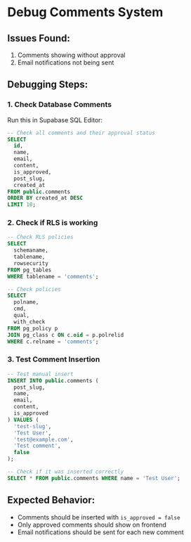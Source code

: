 # Debug Comments System

## Issues Found:
1. Comments showing without approval
2. Email notifications not being sent

## Debugging Steps:

### 1. Check Database Comments
Run this in Supabase SQL Editor:
```sql
-- Check all comments and their approval status
SELECT 
  id, 
  name, 
  email, 
  content, 
  is_approved, 
  post_slug, 
  created_at 
FROM public.comments 
ORDER BY created_at DESC 
LIMIT 10;
```

### 2. Check if RLS is working
```sql
-- Check RLS policies
SELECT 
  schemaname, 
  tablename, 
  rowsecurity 
FROM pg_tables 
WHERE tablename = 'comments';

-- Check policies
SELECT 
  polname, 
  cmd, 
  qual, 
  with_check 
FROM pg_policy p 
JOIN pg_class c ON c.oid = p.polrelid 
WHERE c.relname = 'comments';
```

### 3. Test Comment Insertion
```sql
-- Test manual insert
INSERT INTO public.comments (
  post_slug, 
  name, 
  email, 
  content, 
  is_approved
) VALUES (
  'test-slug', 
  'Test User', 
  'test@example.com', 
  'Test comment', 
  false
);

-- Check if it was inserted correctly
SELECT * FROM public.comments WHERE name = 'Test User';
```

## Expected Behavior:
- Comments should be inserted with `is_approved = false`
- Only approved comments should show on frontend
- Email notifications should be sent for each new comment
